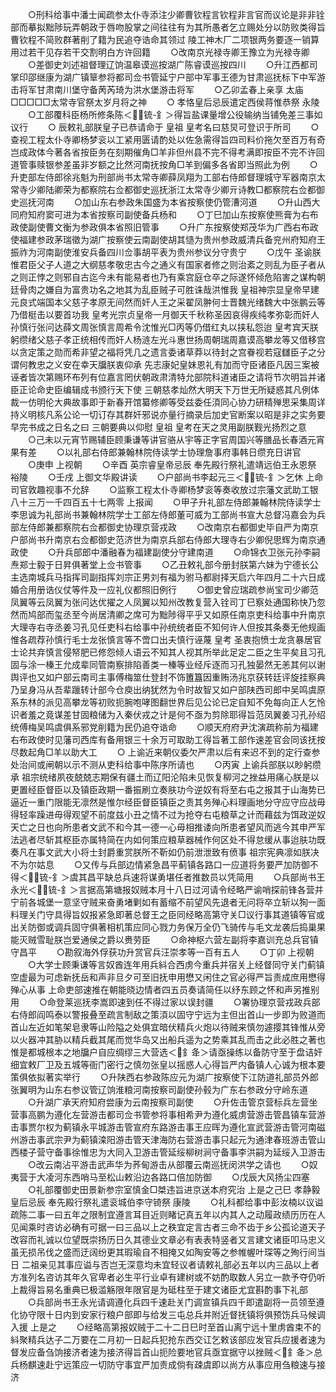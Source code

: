 <!-- { "loadSidebar": true } -->
　　○刑科给事中潘士闻疏参太仆寺添注少卿曹钦程言钦程非言官而议论是非非铨部而摹拟黜陟玩弄朝政于唇吻股掌之间往往有为其所愚者乞立赐处分以防败类得旨曹钦程不简败群著削了籍为民追夺诰命其领过  陵工神木厂二项银两务要逐一销算用过若干见存若干交割明白方许回籍
　　○改南京光禄寺卿王豫立为光禄寺卿
　　○差御史刘述祖督理辽饷温皋谟巡按湖广陈睿谟巡按四川
　　○升江西都司掌印邵继康为湖广镇筸参将都司佥书管延宁户部中军事王德为甘肃巡抚标下中军游击将军甘肃南川堡守备苪芮琦为洪水堡游击将军
　　○乙卯孟春上亲享  太庙□□□□□太常寺官祭太岁月将之神
　　○  孝恪皇后忌辰遣定西侯蒋惟恭祭  永陵
　　○工部覆科臣杨所修条陈＜锍-釒＞得旨盐课量增公役输纳当铺免差三事如议行
　　○  辰敕礼部朕皇子已恭请命于  皇祖  皇考名曰慈炅可登识于所司
　　○查视工程太仆寺卿杨梦衮以工紧用匮请酌处以佐急需得旨四司料价拖欠至百万有奇岂成政体今著各省按臣务在刻期催角□羊非但州县不完不得考满即按臣不完不许回道管事赎银参差虽非岁额之比然河南抚按角□羊到偏多各省即当照此为例
　　○升吏部左侍郎徐兆魁为刑部尚书太常寺卿薛凤翔为工部右侍郎督理城守军器南京太常寺少卿陆卿荣为都察院右佥都御史巡抚浙江太常寺少卿亓诗教□都察院右佥都御史巡抚河南
　　○加山东右参政朱国盛为本省按察使仍管漕河道
　　○升山西大同府知府窦可进为本省按察司副使备兵杨和
　　○丁巳加山东按察使熊膏为右布政使副使曹文衡为参政俱本省照旧管事
　　○升广东按察使郑茂华为广西右布政使福建参政茅瑞徵为湖广按察使云南副使胡其慥为贵州参政威清兵备兖州府知府王振祚为河南副使淮安兵备四川佥事胡平表为贵州参议分守贵宁
　　○戊午  圣谕朕惟君臣父子人道之大纲慈孝敬忠古今之通义有国家者修之则治紊之则乱为臣子者从之则正悖之则邪自古迄今未有能易者也乃有乘宫庭仓卒之际遂怀倾危陷害之谋构朝廷骨肉之嫌自为富贵功名之地其为乱臣贼子可胜诛哉洪惟我  皇祖神宗显皇帝早建元良式端国本父慈子孝原无间然而奸人王之采翟凤翀何士晋魏光绪魏大中张鹏云等乃借梃击以要首功我  皇考光宗贞皇帝一月御天千秋称圣因哀得疾纯孝弥彰而奸人孙慎行张问达薛文周张慎言周希令沈惟光□丙等仍借红丸以挟私怨迨  皇考宾天朕躬缵绪父慈子孝正统相传而奸人杨涟左光斗惠世扬周朝瑞周嘉谟高攀龙等又借移宫以贪定策之勋而希非望之福将凭几之遗言委诸草莽以待封之宫眷视若寇讎臣子之分谓何教忠之义安在幸天牖朕衷仰承  先志康妃皇妹恩礼有加而守臣诸臣凡因三案被诬者皆次第赐环布列有位嘉言罔伏朝政肃清特允部院科道诸臣之请将节次明旨并诸臣正论命史臣编辑成书颁行天下使  三朝慈孝灿然大明天下万世无所疑惑其凡例体裁一仿明伦大典故事即于新春开馆纂修卿等受兹委任湏同心协力研精殚思采集周详持义明核凡系公论一切订存其群奸邪说亦量行摘录后加史官断案以昭是非之实务要早完书成之日名之曰  三朝要典以仰慰  皇祖  皇考在天之灵用副朕觐光扬烈之意
　　○己未以元宵节赐辅臣顾秉谦等讲官骆从宇等正字官周国兴等膳品长春酒元宵果有差
　　○以礼部右侍郎兼翰林院侍读学士协理詹事府事韩日缵充日讲官
　　○庚申  上视朝
　　○辛酉  英宗睿皇帝忌辰  奉先殿行祭礼遣靖远伯王永恩祭  裕陵
　　○壬戌  上御文华殿讲读
　　○户部尚书李起元三＜锍-釒＞乞休  上命司官敦趣视事不允辞
　　○监察工程太仆寺卿杨梦衮等奏收放过宗藩文武助工银八十三万一千四百五十七两零  上报闻
　　○甲子升礼部左侍郎兼翰林院侍读学士李思诚为礼部尚书兼翰林院学士工部左侍郎董可威为工部尚书宣大总督冯嘉会为兵部左侍郎兼都察院右佥都御史协理京营戎政
　　○改南京右都御史毕自严为南京户部尚书升南京右佥都御史范济世为南京兵部右侍郎大理寺右少卿倪思辉为南京通政使
　　○升兵部郎中潘融春为福建副使分守建南道
　　○命锦衣卫张元孙李嗣焘郑士毅于日昇俱著堂上佥书管事
　　○乙丑敕礼部今册封朕第六妹为宁德长公主选南城兵马指挥司副指挥刘宗正男刘有福为驸马都尉择天启六年四月二十六日成婚合用册诰仪仗等件及一应礼仪都照旧例行
　　○御史曾应瑞疏参尚宝司少卿范凤翼等云凤翼为张问达优擢之人凤翼以知州改教复营入铨司丁巳察处通国称快乃忽然而鸠部而玺丞至今尚居清卿之席可为黜陟得平乎又如原任南京吏科给事中升南京大理寺右寺丞姜习孔见任吏科右给事中孙统统者臣不知何许人但按其条奏无他规画惟各疏荐孙慎行毛士龙张慎言等不啻口出夫慎行诬蔑  皇考  圣衷抱愤士龙贪暴居官士论共弃慎言侵帑肥已修怨倾人语云不知其人视其所举此足定二臣之生平矣且习孔固与涂一榛王允成辈同管南察排陷善类一榛等业经斥逐而习孔独晏然无恙其何以谢舆评也又如户部云南司主事傅梅筮仕登封不饰簠簋因重贿汤兆京获转廷评旋挂察典乃呈身冯从吾辈躐转计部今仓庾出纳犹然为令时故智又如户部陕西司郎中吴鸣虞原系东林的派见高攀龙等初败扼腕咆哮图翻世界后见公论已定自知不免每向正人乞怜识者羞之竟谋差甘固粮储为入秦伏戎之计是何不亟为剪除耶得旨范凤翼姜习孔孙绍统傅梅吴鸣虞俱系邪党削籍为民仍追夺诰命
　　○顺天府府尹沈演疏称前为福建右布政使时见藩司西库有备用银三十余万可取助工得旨著工部作速差官会同该抚按尽数起角□羊以助大工
　　○  上谕近来朝仪委欠严肃以后有来迟不到的定行查参处治间或闸朝以示不测从吏科给事中陈序所请也
　　○丙寅  上谕兵部朕以眇躬缵承  祖宗统绪夙夜兢兢志期保有疆土而辽阳沦陷未见恢复柳河之挫益用痛心朕是以更置经臣督臣以及镇臣政期一番振刷立奏肤功今逆奴有将至右屯之报其于山海势已逼近一重门限能无凛然是惟尔经臣督臣镇臣之责其务殚心料理画地分守应守应战毋得轻率躁进毋得观望不前度兹小丑之情不过为抢夺右屯粮草之计而藉兹为饵政逆奴天亡之日也向所患者文武不和今其一德一心毋相推诿向所患者望风而逃今其申严军法逃者尽斩其枢臣亦属特简在内如何策应粮草器械作何区处不得怠缓从事迨肤功既奏凡在事文武大小将士封爵重赏朕所不靳如仍前泄泄致有偾事  祖宗宪典凛如朕决不为尔姑息
　　○又传与兵部边情紧急昌平蓟镇各路口一应道将务要严加防御不得＜锍-釒＞虞其昌平缺总兵速将谋勇堪任者推数员以凭简用
　　○兵部尚书王永光＜锍-釒＞言据高第塘报奴贼本月十八日过河请令经略严谕哨探前锋各营并宁前各城堡一意坚守贼来奋勇堵剿如有蓄缩不前望风先退者无问将卒立斩以狥一面料理关门守具得旨奴报紧急即著总督王之臣同经略高第守关□议行事其道镇等官或出关防御或调兵固守俱著相机策应同心戮力务保万全仍飞骑传与毛文龙袭后捣巢果能灭贼雪耻朕岂爱通侯之爵以赉劳臣
　　○命神枢六营左副将李嘉训充总兵官镇守昌平
　　○勘叙海外俘获功升赏官兵汪崇孝等一百有五人
　　○丁卯  上视朝
　　○大学士顾秉谦等言奴酋连年用兵紏合西虏今重兵并宿关上经督同守关门蓟镇空虚最为可虑新抚岳和声非旦夕可至旧抚申用懋又闲住之官必得严旨责成庶用懋得殚心从事  上命吏部速推在朝能晓边情者四五员奏请简任以纾东顾之怀和声另推别用
　　○命登莱巡抚李嵩即速到任不得过家以误封疆
　　○署协理京营戎政兵部右侍郎阎鸣泰以警报叠至疏言制敌之策湏以固守宁远为主但出首山一步即为败道而首山左近如笔架皂隶等山险隘之处俱宜暗伏精兵火炮以待贼来慎勿遽撄其锋惟从旁以火器冲其胁以精兵截其尾而觉华岛又出船兵遥为之势乘其乱而击之此必胜之著也惟是都城根本之地牖户自应绸缪三大营选＜釒夅＞请亟操练以备防守至于盘诘奸细宜敕厂卫及五城等衙门密行之慎勿张皇以摇惑人心得旨严内备镇人心诚为根本要策俱依拟著实举行
　　○升陕西右参政陈应元为湖广按察使下江防道礼部员外郎张翼明为山东右参议管辽饷淮粮河南按察司副使孙毂为广东右参政分守岭东道
　　○升湖广承天府知府尝康为云南按察司副使
　　○升佐击管京营标兵左营坐营事高鹏为遵化左营游击都司佥书管参将事相希尹为遵化威虏营游击管昌镇车营游击事贾尔权为蓟镇永平城游击管宣府东路游击事王应晖为遵化宣武营游击管河南磁州游击事武宗尹为蓟镇滦阳游击管天津海防右营游击事只起元为通津春班游击管山西楼子营守备事徐惟忠为大同入卫游击管延绥柳树涧守备事李洪嗣为延绥入卫游击
　　○改云南沾平游击武声华为荞甸游击从部覆云南巡抚闵洪学之请也
　　○奴夷营于大凌河东西哨马至松山敕沿边各路口倍加防御
　　○戊辰大风扬尘四塞
　　○礼部覆御史田景新参宗室慎金□桀违旨进京送本府究治  上是之己巳  孝静毅皇后忌辰  奉先殿行祭礼遣衮城伯李守锜祭  康陵
　　○礼科都给事中彭汝楠以议谥疏陈二事一曰五年之限制宜遵言耳目近则睹记真五年以内其人之动履政绩历历在人见闻乘时咨访必确有可据一曰三品以上之秩宜定言古者三命不齿于乡公孤论道天子改容而礼诚以位望既崇扬历日久其德业文章必有表表特竖者又言建文诸臣叩马忠义虽无损吊伐之盛而迂阔纷更其瑕瑜自不相掩又如陶安等之参帷幄叶琛等之殉行间当日  二祖亲见其事应谥与否岂无深意均未宜轻议者请敕礼部必五年以内三品以上者方准列名咨访其年久官卑者必生平行业卓有建树或不妨酌取数人另立一款予夺仍听  上裁得旨易名重典已极滥觞限年限官是为砥柱至于建文诸臣尤宜斟酌事下礼部
　　○兵部尚书王永光请调遵化兵四千速赴关门调宣镇兵四千即遣副将一员领至遵化协守限十日内到安家行粮户部即与给发三屯总兵并附近督抚镇将俱预饬兵马候调入援  上是之
　　○经略高第报奴贼于二十二日巳时至首山离宁远十里虏酋束不的紏聚精兵达子二万要在二月初一日起兵犯抢东西交讧乞敕该部应发官兵应援者速为督发应备刍饷接济者速为接济得旨首山扼险要地官兵亟宜据守以挫贼＜釒夅＞总兵杨麒速赴宁远策应一切防守事宜严加责成倘有疎虞即以尚方从事应用刍粮速与接济
